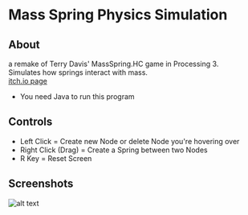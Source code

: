 # Mass Spring Physics Simulation

## About

a remake of Terry Davis' MassSpring.HC game in Processing 3.  
Simulates how springs interact with mass.  
[itch.io page](https://sleepycharlyy.itch.io/mass-spring)  

- You need Java to run this program

## Controls

- Left Click = Create new Node or delete Node you're hovering over
- Right Click (Drag) = Create a Spring between two Nodes
- R Key = Reset Screen

## Screenshots

![alt text](https://i.imgur.com/a4NlQE2.png)

